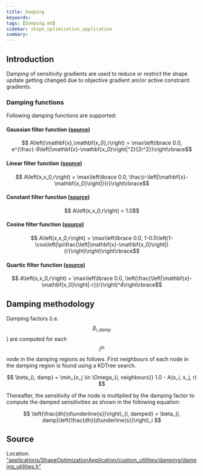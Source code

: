 ```yaml
---
title: Damping
keywords: 
tags: [Damping.md]
sidebar: shape_optimization_application
summary: 
---
```


## Introduction

Damping of sensitivity gradients are used to reduce or restrict the shape update getting changed due to objective gradient anr/or active constraint gradients.

### Damping functions

Following damping functions are supported:

#### Gaussian filter function ([source](https://github.com/KratosMultiphysics/Kratos/blob/0048ec0790af5b356039ee4829d78ff0deb2d640/applications/ShapeOptimizationApplication/custom_utilities/filter_function.cpp#L34))

<p align="center">$$ A\left(\mathbf{x},\mathbf{x_0},r\right)  = \max\left\lbrace 0.0, e^{\frac{-9\left|\mathbf{x}-\mathbf{x_0}\right|^2}{2r^2}}\right\rbrace$$</p>

#### Linear filter function ([source](https://github.com/KratosMultiphysics/Kratos/blob/0048ec0790af5b356039ee4829d78ff0deb2d640/applications/ShapeOptimizationApplication/custom_utilities/filter_function.cpp#L38))
<p align="center">$$ A\left(x,x_0,r\right)  = \max\left\lbrace 0.0, \frac{r-\left|\mathbf{x}-\mathbf{x_0}\right|}{r}\right\rbrace$$</p>

#### Constant filter function ([source](https://github.com/KratosMultiphysics/Kratos/blob/0048ec0790af5b356039ee4829d78ff0deb2d640/applications/ShapeOptimizationApplication/custom_utilities/filter_function.cpp#L42))
<p align="center">$$ A\left(x,x_0,r\right)   = 1.0$$</p>

#### Cosine filter function ([source](https://github.com/KratosMultiphysics/Kratos/blob/0048ec0790af5b356039ee4829d78ff0deb2d640/applications/ShapeOptimizationApplication/custom_utilities/filter_function.cpp#L46))
<p align="center">$$ A\left(x,x_0,r\right)   = \max\left\lbrace 0.0, 1-0.5\left(1-\cos\left(\pi\frac{\left|\mathbf{x}-\mathbf{x_0}\right|}{r}\right)\right)\right\rbrace$$</p>
<!-- [](double radius, double distance) {return std::max(0.0, );}; -->

#### Quartic filter function ([source](https://github.com/KratosMultiphysics/Kratos/blob/0048ec0790af5b356039ee4829d78ff0deb2d640/applications/ShapeOptimizationApplication/custom_utilities/filter_function.cpp#L50))
<p align="center">$$ A\left(x,x_0,r\right)   = \max\left\lbrace 0.0, \left(\frac{\left|\mathbf{x}-\mathbf{x_0}\right|-r}{r}\right)^4\right\rbrace$$</p>

## Damping methodology

Damping factors (i.e. $$\beta_{i, damp}$$) are computed for each $$i^{th}$$ node in the damping regions as follows. First neighbours of each node in the damping region is found using a KDTree search.
<p align="center">$$ \beta_{i, damp} = \min_{x_j \in \Omega_{i, neighbours}} 1.0 - A(x_i, x_j, r) $$</p>

Thereafter, the sensitivity of the node is multiplied by the damping factor to compute the damped sensitivities as shown in the following equation:
<p align="center">$$ \left(\frac{dh}{d\underline{s}}\right)_{i, damped} = \beta_{i, damp}\left(\frac{dh}{d\underline{s}}\right)_i $$</p>


## Source

Location: ["applications/ShapeOptimizationApplication/custom_utilities/damping/damping_utilities.h"](https://github.com/KratosMultiphysics/Kratos/blob/shapeopt/kreisselmeier_aggregation/applications/ShapeOptimizationApplication/custom_utilities/damping/damping_utilities.h)
